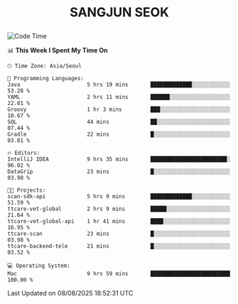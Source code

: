 <h1>
 <p align="center">
   SANGJUN SEOK
 </p>
</h1>

<!--START_SECTION:waka-->
![Code Time](http://img.shields.io/badge/Code%20Time-4%2C564%20hrs%2048%20mins-blue)

📊 **This Week I Spent My Time On** 

```text
🕑︎ Time Zone: Asia/Seoul

💬 Programming Languages: 
Java                     5 hrs 19 mins       █████████████░░░░░░░░░░░░   53.28 % 
YAML                     2 hrs 11 mins       ██████░░░░░░░░░░░░░░░░░░░   22.01 % 
Groovy                   1 hr 3 mins         ███░░░░░░░░░░░░░░░░░░░░░░   10.67 % 
SQL                      44 mins             ██░░░░░░░░░░░░░░░░░░░░░░░   07.44 % 
Gradle                   22 mins             █░░░░░░░░░░░░░░░░░░░░░░░░   03.81 % 

🔥 Editors: 
IntelliJ IDEA            9 hrs 35 mins       ████████████████████████░   96.02 % 
DataGrip                 23 mins             █░░░░░░░░░░░░░░░░░░░░░░░░   03.98 % 

🐱‍💻 Projects: 
scan-sdk-api             5 hrs 9 mins        █████████████░░░░░░░░░░░░   51.59 % 
ttcare-vet-global        2 hrs 9 mins        █████░░░░░░░░░░░░░░░░░░░░   21.64 % 
ttcare-vet-global-api    1 hr 41 mins        ████░░░░░░░░░░░░░░░░░░░░░   16.95 % 
ttcare-scan              23 mins             █░░░░░░░░░░░░░░░░░░░░░░░░   03.98 % 
ttcare-backend-tele      21 mins             █░░░░░░░░░░░░░░░░░░░░░░░░   03.52 % 

💻 Operating System: 
Mac                      9 hrs 59 mins       █████████████████████████   100.00 % 
```


 Last Updated on 08/08/2025 18:52:31 UTC
<!--END_SECTION:waka-->

